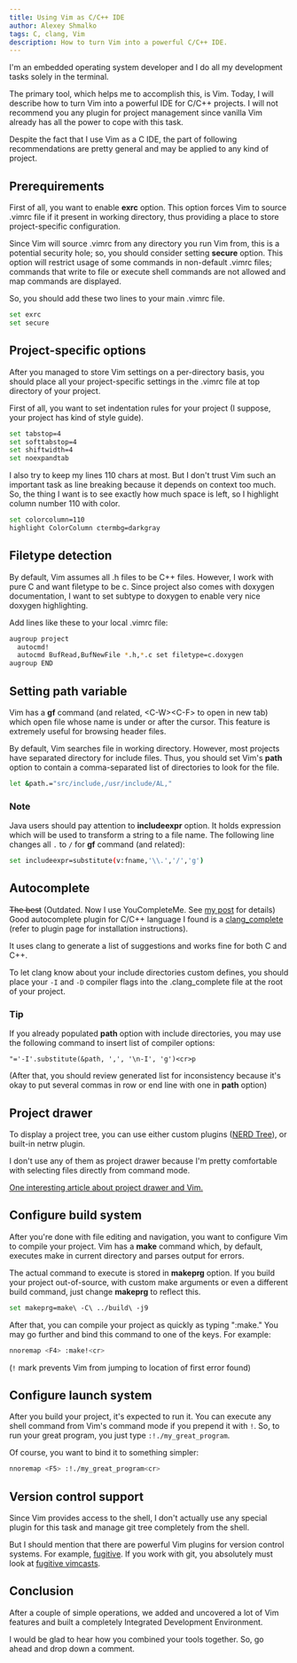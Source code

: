 ```yaml
---
title: Using Vim as C/C++ IDE
author: Alexey Shmalko
tags: C, clang, Vim
description: How to turn Vim into a powerful C/C++ IDE.
---
```


I'm an embedded operating system developer and I do all my development tasks solely in the terminal. 

The primary tool, which helps me to accomplish this, is Vim. Today, I will describe how to turn Vim into a powerful IDE for C/C++ projects. I will not recommend you any plugin for project management since vanilla Vim already has all the power to cope with this task.

Despite the fact that I use Vim as a C IDE, the part of following recommendations are pretty general and may be applied to any kind of project.

<!--more-->

## Prerequirements
First of all, you want to enable <b>exrc</b> option. This option forces Vim to source .vimrc file if it present in working directory, thus providing a place to store project-specific configuration.

Since Vim will source .vimrc from any directory you run Vim from, this is a potential security hole; so, you should consider setting <b>secure</b> option. This option will restrict usage of some commands in non-default .vimrc files; commands that write to file or execute shell commands are not allowed and map commands are displayed.

So, you should add these two lines to your main .vimrc file.

```sh
set exrc
set secure
```

## Project-specific options
After you managed to store Vim settings on a per-directory basis, you should place all your project-specific settings in the .vimrc file at top directory of your project.

First of all, you want to set indentation rules for your project (I suppose, your project has kind of style guide).
	
```sh
set tabstop=4
set softtabstop=4
set shiftwidth=4
set noexpandtab
```

I also try to keep my lines 110 chars at most. But I don't trust Vim such an important task as line breaking because it depends on context too much. So, the thing I want is to see exactly how much space is left, so I highlight column number 110 with color.

```sh
set colorcolumn=110
highlight ColorColumn ctermbg=darkgray
```

## Filetype detection
By default, Vim assumes all .h files to be C++ files. However, I work with pure C and want filetype to be c. Since project also comes with doxygen documentation, I want to set subtype to doxygen to enable very nice doxygen highlighting.

Add lines like these to your local .vimrc file:

```sh
augroup project
  autocmd!
  autocmd BufRead,BufNewFile *.h,*.c set filetype=c.doxygen
augroup END
```

## Setting path variable
Vim has a <b>gf</b> command (and related, \<C-W>\<C-F> to open in new tab) which open file whose name is under or after the cursor. This feature is extremely useful for browsing header files.

By default, Vim searches file in working directory. However, most projects have separated directory for include files. Thus, you should set Vim's <b>path</b> option to contain a comma-separated list of directories to look for the file.

```sh
let &path.="src/include,/usr/include/AL,"
```

### Note
Java users should pay attention to <b>includeexpr</b> option. It holds expression which will be used to transform a string to a file name. The following line changes all `.` to `/` for <b>gf</b> command (and related):

```sh
set includeexpr=substitute(v:fname,'\\.','/','g')
```

## Autocomplete
~~The best~~ (Outdated. Now I use YouCompleteMe. See [my post](/2014/youcompleteme-ultimate-autocomplete-plugin-for-vim/) for details) Good autocomplete plugin for C/C++ language I found is a [clang\_complete](https://github.com/Rip-Rip/clang_complete) (refer to plugin page for installation instructions).

It uses clang to generate a list of suggestions and works fine for both C and C++.

To let clang know about your include directories custom defines, you should place your `-I` and `-D` compiler flags into the .clang_complete file at the root of your project.

### Tip
If you already populated <b>path</b> option with include directories, you may use the following command to insert list of compiler options:

```
"='-I'.substitute(&path, ',', '\n-I', 'g')<cr>p
```

(After that, you should review generated list for inconsistency because it's okay to put several commas in row or end line with one in <b>path</b> option)

## Project drawer
To display a project tree, you can use either custom plugins ([NERD Tree](https://github.com/scrooloose/nerdtree)), or built-in netrw plugin.

I don't use any of them as project drawer because I'm pretty comfortable with selecting files directly from command mode.

[One interesting article about project drawer and Vim.](http://vimcasts.org/blog/2013/01/oil-and-vinegar-split-windows-and-project-drawer/)

## Configure build system
After you're done with file editing and navigation, you want to configure Vim to compile your project. Vim has a <b>make</b> command which, by default, executes make in current directory and parses output for errors.

The actual command to execute is stored in <b>makeprg</b> option. If you build your project out-of-source, with custom make arguments or even a different build command, just change <b>makeprg</b> to reflect this.

```sh
set makeprg=make\ -C\ ../build\ -j9
```

After that, you can compile your project as quickly as typing ":make." You may go further and bind this command to one of the keys. For example:

```sh
nnoremap <F4> :make!<cr>
```

(`!` mark prevents Vim from jumping to location of first error found)

## Configure launch system
After you build your project, it's expected to run it. You can execute any shell command from Vim's command mode if you prepend it with `!`. So, to run your great program, you just type `:!./my_great_program`.

Of course, you want to bind it to something simpler:

```sh
nnoremap <F5> :!./my_great_program<cr>
```

## Version control support
Since Vim provides access to the shell, I don't actually use any special plugin for this task and manage git tree completely from the shell.

But I should mention that there are powerful Vim plugins for version control systems. For example, [fugitive](https://github.com/tpope/vim-fugitive). If you work with git, you absolutely must look at [fugitive vimcasts](http://vimcasts.org/episodes/fugitive-vim---a-complement-to-command-line-git/).

## Conclusion
After a couple of simple operations, we added and uncovered a lot of Vim features and built a completely Integrated Development Environment.

I would be glad to hear how you combined your tools together. So, go ahead and drop down a comment.
